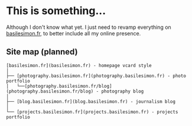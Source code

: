 # This is something...

Although I don't know what yet. 
I just need to revamp everything on [basilesimon.fr](http://basilesimon.fr), to better include all my online presence. 

## Site map (planned)

```
[basilesimon.fr](basilesimon.fr) - homepage vcard style
│
├── [photography.basilesimon.fr](photography.basilesimon.fr) - photo portfolio
│   └──[photography.basilesimon.fr/blog](photography.basilesimon.fr/blog) - photography blog
│
├── [blog.basilesimon.fr](blog.basilesimon.fr) - journalism blog
│   
└── [projects.basilesimon.fr](projects.basilesimon.fr) - projects portfolio

```